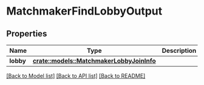 # MatchmakerFindLobbyOutput

## Properties

Name | Type | Description | Notes
------------ | ------------- | ------------- | -------------
**lobby** | [**crate::models::MatchmakerLobbyJoinInfo**](MatchmakerLobbyJoinInfo.md) |  | 

[[Back to Model list]](../README.md#documentation-for-models) [[Back to API list]](../README.md#documentation-for-api-endpoints) [[Back to README]](../README.md)


